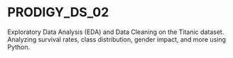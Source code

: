 # PRODIGY_DS_02
Exploratory Data Analysis (EDA) and Data Cleaning on the Titanic dataset.  Analyzing survival rates, class distribution, gender impact, and more using Python.
